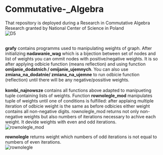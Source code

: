 # Commutative-_Algebra
That repository is deployed during a Research in Commutative Algebra Research granted by National Center of Science in Poland
\
![D5](https://i.imgur.com/37AnhLe.jpeg)

\
**grafy** contains programms used to manipulating weights of graph. After initializing **nadawanie_wag** which is a bijection between set of nodes and list of weights you can ommit nodes with positive/negative weights. It is so after applying odbicie function (means reflection) and using function **omijanie_dodatnich / omijanie_ujemnych**. You can also use **zmiana_na_dodatnie/ zmiana_na_ujemne** to run odbicie function (reflection) until there will be any negative/possitive weights.
\
\
**kombi_najnowsze** contains all functions above adapted to manipueting tuple containing lists of weights. Function **rownolegle_mod** manipulates tuple of weights until one of conditions is fulfilled: after applaing multiple iteration of odbicie weight is the same as before odbicies either weight contains all non-negative digits. rownolegle_mod returns not only non-negative weights but also numbers of iterations necessary to achive each weight. It devide weights with even and odd iterations. 
\
![rownolegle_mod](https://i.imgur.com/DGPBai1.png)


**rownolegle** returns weight which numbers of odd iterations is not equal to numbers of even iterations.
\
![rownolegle](https://i.imgur.com/yA1ne5r.png)
